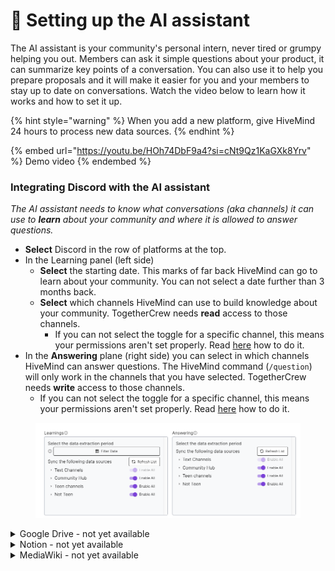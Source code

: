 # 🎒 Setting up the AI assistant

The AI assistant is your community's personal intern, never tired or grumpy helping you out. Members can ask it simple questions about your product, it can summarize key points of a conversation. You can also use it to help you prepare proposals and it will make it easier for you and your members to stay up to date on conversations. Watch the video below to learn how it works and how to set it up.

{% hint style="warning" %}
When you add a new platform, give HiveMind 24 hours to process new data sources.
{% endhint %}

{% embed url="https://youtu.be/HOh74DbF9a4?si=cNt9Qz1KaGXk8Yrv" %}
Demo video
{% endembed %}



### Integrating Discord with the AI assistant

_The AI assistant needs to know what conversations (aka channels) it can use to **learn** about your community and where it is allowed to answer questions._

* **Select** Discord in the row of platforms at the top.
* In the Learning panel (left side)
  * **Select** the starting date. This marks of far back HiveMind can go to learn about your community. You can not select a date further than 3 months back.&#x20;
  * **Select** which channels HiveMind can use to build knowledge about your community. TogetherCrew needs **read** access to those channels.
    * If you can not select the toggle for a specific channel, this means your permissions aren't set properly. Read [here](permission-settings-for-discord.md) how to do it.
* In the **Answering** plane (right side) you can select in which channels HiveMind can answer questions. The HiveMind command (`/question`) will only work in the channels that you have selected. TogetherCrew needs **write** access to those channels.&#x20;
  * If you can not select the toggle for a specific channel, this means your permissions aren't set properly. Read [here](permission-settings-for-discord.md) how to do it.

<figure><img src="../.gitbook/assets/hivemind - discord" alt=""><figcaption></figcaption></figure>

<details>

<summary>Google Drive - not yet available</summary>

![](<../.gitbook/assets/hivemind - google drive>)

_HiveMind will know the content and metadata about your files._

* **Select** GDrive in the top row of platforms.
* Add the shared drive, folder or page ids. You can not add the connected account's personal drive, only shared drives. You can add folders and files of the connected account.
* You'll find the id of a shared drive, folder, or file in its url.
  * To add **folder ids, i**n a new tab, **open** your Google Drive and go to the folder you want HiveMind to have access to. Now in the address bar, **copy** everything after the last slash. For example the folder TogetherCrew has the url [`https://drive.google.com/drive/folders/1-4y1kMFOyu244mmhVdKym_YGAWKB4c1G`](https://drive.google.com/drive/folders/1-4y1kMFOyu244mmhVdKym\_YGAWKB4c1G). I'm adding `1-4y1kMFOyu244mmhVdKym_YGAWKB4c1G` into the form field **folder id**. Press enter after you pasted the id.
  * To add **Files ids**, follow the same steps and add the id in the form field **Files ids**. The id is the string after `/d/` and the next slash `/.` Press enter after you pasted the id.
  * To add shared drive, follow the same steps. The id is the string after `/folders/`. Press enter after you pasted the id.

</details>

<details>

<summary>Notion - not yet available</summary>

![](<../.gitbook/assets/Hivemind - notion.png>)

_HiveMind will know the content and metadata about your files._

To connect the Notion platform to the HiveMind module you need to add the specific page and database ids. You find the ids as part of the page or database url.&#x20;

* **Select** Notion in the top row of platforms.
* Now you have to  give HiveMind access to specific pages and databases. You do this by adding their id. **Open Notion** in a **browser.**
* You'll find the id of a page or database in its url.
  * To add a **Notion page**, in a new tab **open** Notion and navigate to the page you want HiveMind to have access to.&#x20;
    * Now in the address bar, **copy** the string of letters and numbers that come after the human readable string. For example, the url for RnDAO's welcome page in Notion is [`https://www.notion.so/rndadocs/Welcome-to-RnDAO-1fe31552c82a45278e7a30a8d9cb89f1`](https://www.notion.so/rndadocs/Welcome-to-RnDAO-1fe31552c82a45278e7a30a8d9cb89f1). To make this page available to HiveMind, add `1fe31552c82a45278e7a30a8d9cb89f1`.
    * Press enter after you pasted the id.
  * To add a **Notion Database**, navigate to the database you want HiveMind to have access to.&#x20;
    * From the url in the address bar, copy the string between the last slash `/` and the question mark `?`. For example, the URL for RnDAO's database of ventures is [`https://www.notion.so/rndadocs/9bb634baa80542e1adf64b8d9b0716db?v=72d1ea9cc19f4f6e876767d9e7647649`](https://www.notion.so/rndadocs/9bb634baa80542e1adf64b8d9b0716db?v=72d1ea9cc19f4f6e876767d9e7647649). The database id is `9bb634baa80542e1adf64b8d9b0716db.`
    * Press enter after you pasted the id.

</details>

<details>

<summary>MediaWiki - not yet available</summary>

* You need to add the individual pages you want HiveMind to have access to. Go to your url and **add** the slug (word after the final backslash `/`) in the field page id.

</details>

